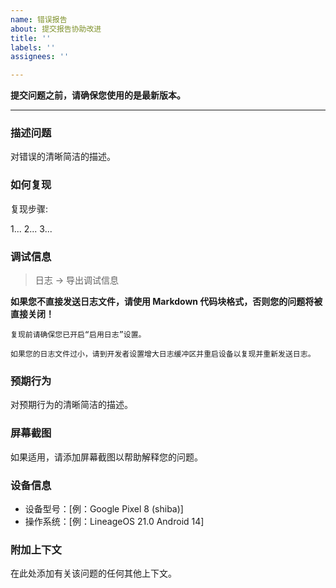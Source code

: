 ```yaml
---
name: 错误报告
about: 提交报告协助改进
title: ''
labels: ''
assignees: ''

---
```


**提交问题之前，请确保您使用的是最新版本。**

---

### 描述问题

对错误的清晰简洁的描述。

### 如何复现

复现步骤:

1... 2... 3...

### 调试信息

> 日志 -> 导出调试信息

**如果您不直接发送日志文件，请使用 Markdown 代码块格式，否则您的问题将被直接关闭！**

```
复现前请确保您已开启“启用日志”设置。

如果您的日志文件过小，请到开发者设置增大日志缓冲区并重启设备以复现并重新发送日志。
```

### 预期行为

对预期行为的清晰简洁的描述。

### 屏幕截图

如果适用，请添加屏幕截图以帮助解释您的问题。

### 设备信息

- 设备型号：[例：Google Pixel 8 (shiba)]
- 操作系统：[例：LineageOS 21.0 Android 14]

### 附加上下文

在此处添加有关该问题的任何其他上下文。
